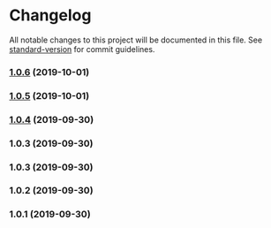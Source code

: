 # Changelog

All notable changes to this project will be documented in this file. See [standard-version](https://github.com/conventional-changelog/standard-version) for commit guidelines.

### [1.0.6](https://github.com/arthurjdam/i18n-to-locfile/compare/v1.0.5...v1.0.6) (2019-10-01)



### [1.0.5](https://github.com/arthurjdam/i18n-to-locfile/compare/v1.0.4...v1.0.5) (2019-10-01)



### [1.0.4](https://github.com/arthurjdam/i18n-to-locfile/compare/v1.0.3...v1.0.4) (2019-09-30)



### 1.0.3 (2019-09-30)



### 1.0.3 (2019-09-30)



### 1.0.2 (2019-09-30)



### 1.0.1 (2019-09-30)
